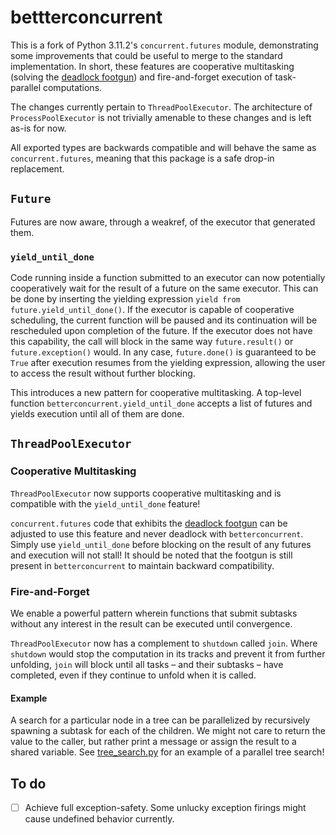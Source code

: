 # bettterconcurrent

This is a fork of Python 3.11.2's `concurrent.futures` module, demonstrating some improvements that could be useful to merge to the standard implementation.
In short, these features are cooperative multitasking (solving the [deadlock footgun](https://docs.python.org/3/library/concurrent.futures.html#threadpoolexecutor)) and fire-and-forget execution of task-parallel computations.

The changes currently pertain to `ThreadPoolExecutor`. The architecture of `ProcessPoolExecutor` is not trivially amenable to these changes and is left as-is for now.

All exported types are backwards compatible and will behave the same as `concurrent.futures`, meaning that this package is a safe drop-in replacement.

## `Future`

Futures are now aware, through a weakref, of the executor that generated them.

### `yield_until_done`

Code running inside a function submitted to an executor can now potentially cooperatively wait for the result of a future on the same executor.
This can be done by inserting the yielding expression `yield from future.yield_until_done()`.
If the executor is capable of cooperative scheduling, the current function will be paused and its continuation will be rescheduled upon completion of the future.
If the executor does not have this capability, the call will block in the same way `future.result()` or `future.exception()` would.
In any case, `future.done()` is guaranteed to be `True` after execution resumes from the yielding expression, allowing the user to access the result without further blocking.

This introduces a new pattern for cooperative multitasking.
A top-level function `betterconcurrent.yield_until_done` accepts a list of futures and yields execution until all of them are done.

## `ThreadPoolExecutor`

### Cooperative Multitasking

`ThreadPoolExecutor` now supports cooperative multitasking and is compatible with the `yield_until_done` feature!

`concurrent.futures` code that exhibits the [deadlock footgun](https://docs.python.org/3/library/concurrent.futures.html#threadpoolexecutor) can be adjusted to use this feature and never deadlock with `betterconcurrent`. Simply use `yield_until_done` before blocking on the result of any futures and execution will not stall!
It should be noted that the footgun is still present in `betterconcurrent` to maintain backward compatibility.

### Fire-and-Forget

We enable a powerful pattern wherein functions that submit subtasks without any interest in the result can be executed until convergence.

`ThreadPoolExecutor` now has a complement to `shutdown` called `join`.
Where `shutdown` would stop the computation in its tracks and prevent it from further unfolding, `join` will block until all tasks – and their subtasks – have completed, even if they continue to unfold when it is called.

#### Example

A search for a particular node in a tree can be parallelized by recursively spawning a subtask for each of the children. We might not care to return the value to the caller, but rather print a message or assign the result to a shared variable.
See [tree_search.py](tests/tree_search.py) for an example of a parallel tree search!

## To do

- [ ] Achieve full exception-safety. Some unlucky exception firings might cause undefined behavior currently.
